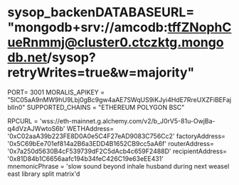 # sysop_backenDATABASEURL= "mongodb+srv://amcodb:tffZNophCueRnmmj@cluster0.ctczktg.mongodb.net/sysop?retryWrites=true&w=majority"

PORT= 3001
MORALIS_APIKEY = "5lC05aA9nMW9hU9Lbj0gBc9gw4aAE7SWqUS9iKJyi4HdE7RreUXZFiBEFajbIIn0"
SUPPORTED_CHAINS = "ETHEREUM POLYGON BSC"

RPCURL = 'wss://eth-mainnet.g.alchemy.com/v2/b_J0rV5-81u-OwjBa-q4dVzAJWwtoS6b'
WETHAddress= '0xC02aaA39b223FE8D0A0e5C4F27eAD9083C756Cc2'
factoryAddress= '0x5C69bEe701ef814a2B6a3EDD4B1652CB9cc5aA6f' 
routerAddress= '0x7a250d5630B4cF539739dF2C5dAcb4c659F2488D'
recipientAddress= '0x81D84b1C6656aafc194b34feC426C19e63eEE431'  
mnemonicPhrase = 'slow sound beyond inhale husband during next weasel east library split matrix'd
